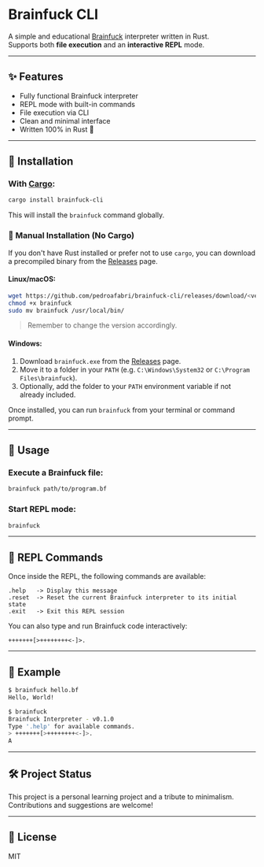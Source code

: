 # Brainfuck CLI

A simple and educational [Brainfuck](https://en.wikipedia.org/wiki/Brainfuck) interpreter written in Rust.  
Supports both **file execution** and an **interactive REPL** mode.

---

## ✨ Features

- Fully functional Brainfuck interpreter
- REPL mode with built-in commands
- File execution via CLI
- Clean and minimal interface
- Written 100% in Rust 🦀

---

## 🚀 Installation

### With [Cargo](https://www.rust-lang.org/tools/install):

```bash
cargo install brainfuck-cli
```

This will install the `brainfuck` command globally.

### 🧰 Manual Installation (No Cargo)

If you don't have Rust installed or prefer not to use `cargo`, you can download a precompiled binary from the [Releases](https://github.com/pedroafabri/brainfuck-cli/releases) page.

#### Linux/macOS:

```bash
wget https://github.com/pedroafabri/brainfuck-cli/releases/download/<version>/brainfuck
chmod +x brainfuck
sudo mv brainfuck /usr/local/bin/
```

> Remember to change the version accordingly.

#### Windows:

1. Download `brainfuck.exe` from the [Releases](https://github.com/pedroafabri/brainfuck-cli/releases) page.
2. Move it to a folder in your `PATH` (e.g. `C:\Windows\System32` or `C:\Program Files\brainfuck`).
3. Optionally, add the folder to your `PATH` environment variable if not already included.

Once installed, you can run `brainfuck` from your terminal or command prompt.

---

## 🧠 Usage

### Execute a Brainfuck file:

```bash
brainfuck path/to/program.bf
```

### Start REPL mode:

```bash
brainfuck
```

---

## 💬 REPL Commands

Once inside the REPL, the following commands are available:

```
.help   -> Display this message
.reset  -> Reset the current Brainfuck interpreter to its initial state
.exit   -> Exit this REPL session
```

You can also type and run Brainfuck code interactively:

```bf
+++++++[>++++++++<-]>.
```

---

## 📄 Example

```bash
$ brainfuck hello.bf
Hello, World!
```

```bash
$ brainfuck
Brainfuck Interpreter - v0.1.0
Type '.help' for available commands.
> +++++++[>++++++++<-]>.
A
```

---

## 🛠️ Project Status

This project is a personal learning project and a tribute to minimalism.  
Contributions and suggestions are welcome!

---

## 📜 License

MIT
